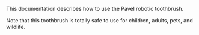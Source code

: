 This documentation describes how to use the Pavel robotic 
toothbrush.

Note that this toothbrush is totally safe to use for children, 
adults, pets, and wildlife.
